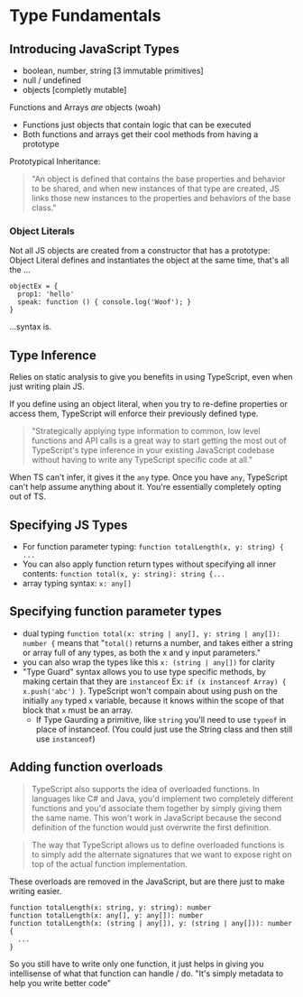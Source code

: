 # Type Fundamentals

## Introducing JavaScript Types
- boolean, number, string [3 immutable primitives]
- null / undefined
- objects [completly mutable]

Functions and Arrays *are* objects (woah)
- Functions just objects that contain logic that can be executed
- Both functions and arrays get their cool methods from having a prototype

Prototypical Inheritance:
> "An object is defined that contains the base properties and behavior to be 
shared, and when new instances of that type are created, JS links those new 
instances to the properties and behaviors of the base class."

### Object Literals
Not all JS objects are created from a constructor that has a prototype:
Object Literal defines and instantiates the object at the same time, 
that's all the ...
```
objectEx = {
  prop1: 'hello'
  speak: function () { console.log('Woof'); }
}
```
...syntax is.

## Type Inference
Relies on static analysis to give you benefits in using TypeScript, even when
just writing plain JS. 

If you define using an object literal, when you try to re-define properties or 
access them, TypeScript will enforce their previously defined type.

> "Strategically applying type information to common, low level functions and 
API calls is a great way to start getting the most out of TypeScript's type 
inference in your existing JavaScript codebase without having to write any 
TypeScript specific code at all."

When TS can't infer, it gives it the `any` type. Once you have `any`, TypeScript
can't help assume anything about it. You're essentially completely opting out of 
TS.

## Specifying JS Types
- For function parameter typing: `function totalLength(x, y: string) { ...`
- You can also apply function return types without specifying all inner contents:
 `function total(x, y: string): string {...`
- array typing syntax: `x: any[]`

## Specifying function parameter types
- dual typing `function total(x: string | any[], y: string | any[]): number {`
means that "`total()` returns a number, and takes either a string or array full of
any types, as both the x and y input parameters."
- you can also wrap the types like this `x: (string | any[])` for clarity
- "Type Guard" syntax allows you to use type specific methods, by making certain
that they are `instanceof` Ex: `if (x instanceof Array) { x.push('abc') }`.
TypeScript won't compain about using push on the initially `any` typed `x` variable,
because it knows within the scope of that block that `x` must be an array.
  - If Type Gaurding a primitive, like `string` you'll need to use `typeof` in place
    of instanceof. (You could just use the *S*tring class and then still use 
    `instanceof`)

## Adding function overloads
> TypeScript also supports the idea of overloaded functions. In languages like 
C# and Java, you'd implement two completely different functions and you'd 
associate them together by simply giving them the same name. 
This won't work in JavaScript because the second definition of the function 
would just overwrite the first definition.

> The way that TypeScript allows us to define overloaded functions is to 
simply add the alternate signatures that we want to expose right on top of the 
actual function implementation.

These overloads are removed in the JavaScript, but are there just to make writing
easier.

```
function totalLength(x: string, y: string): number
function totalLength(x: any[], y: any[]): number
function totalLength(x: (string | any[]), y: (string | any[])): number {
  ...
}
```
So you still have to write only one function, it just helps in giving you
intellisense of what that function can handle / do. "It's simply metadata
to help you write better code"